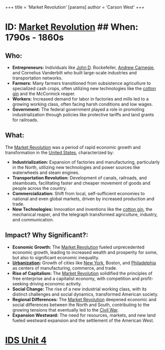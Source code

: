 +++
 title = 'Market Revolution'
[params]
	author = 'Carson West'
+++
# ID: [Market Revolution](./../market-revolution/) ## When: 1790s - 1860s
## Who: 
* **Entrepreneurs:** Individuals like [John D](./../john-d/). Rockefeller, [Andrew Carnegie](./../andrew-carnegie/), and Cornelius Vanderbilt who built large-scale industries and transportation networks.
* **Farmers:** Many farmers transitioned from subsistence agriculture to specialized cash crops, often utilizing new technologies like the [cotton gin](./../cotton-gin/) and the McCormick reaper. 
* **Workers:** Increased demand for labor in factories and mills led to a growing working class, often facing harsh conditions and low wages.
* **Government:** The federal government played a role in promoting industrialization through policies like protective tariffs and land grants for railroads.

## What:
The [Market Revolution](./../market-revolution/) was a period of rapid economic growth and transformation in the [United States](./../united-states/), characterized by:
* **Industrialization:**  Expansion of factories and manufacturing, particularly in the North, utilizing new technologies and power sources like waterwheels and steam engines.
* **Transportation Revolution:** Development of canals, railroads, and steamboats, facilitating faster and cheaper movement of goods and people across the country.
* **Commercialization:** Shift from local, self-sufficient economies to national and even global markets, driven by increased production and trade.
* **New Technologies:** Innovation and inventions like the [cotton gin](./../cotton-gin/), the mechanical reaper, and the telegraph transformed agriculture, industry, and communication.

## Impact? Why Significant?:
* **Economic Growth:** The [Market Revolution](./../market-revolution/) fueled unprecedented economic growth, leading to increased wealth and prosperity for some, but also to significant economic inequality.
* **[Urbanization](./../urbanization/):**  Growth of cities like [New York](./../new-york/), Boston, and [Philadelphia](./../philadelphia/) as centers of manufacturing, commerce, and trade.
* **Rise of Capitalism:** The [Market Revolution](./../market-revolution/) solidified the principles of free enterprise and a capitalist economy, with competition and profit-seeking driving economic activity.
* **Social Change:**  The rise of a new industrial working class, with its distinct challenges and social dynamics, transformed American society. 
* **Regional Differences:** The [Market Revolution](./../market-revolution/) deepened economic and social differences between the North and South, contributing to the growing tensions that eventually led to the [Civil War](./../civil-war/). 
* **Expansion Westward:** The need for resources, markets, and new land fueled westward expansion and the settlement of the American West. 

# [IDS Unit 4](./../ids-unit-4/)